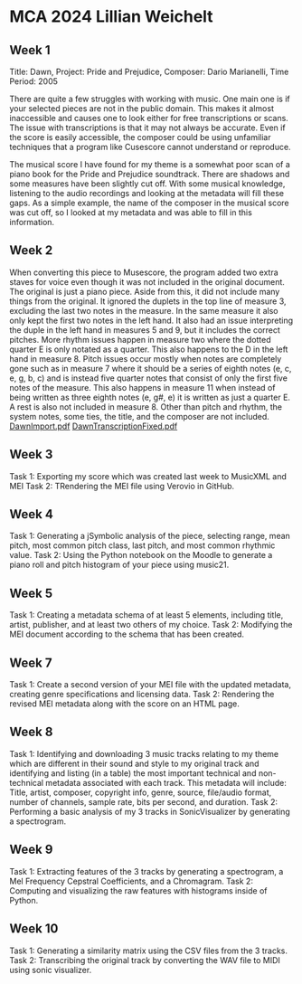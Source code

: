 # MCA 2024 Lillian Weichelt
## Week 1
Title: Dawn, Project: Pride and Prejudice, Composer: Dario Marianelli, Time Period: 2005

There are quite a few struggles with working with music. One main one is if your selected pieces are not in the public domain. This makes it almost inaccessible and causes one to look either for free transcriptions or scans. The issue with transcriptions is that it may not always be accurate. Even if the score is easily accessible, the composer could be using unfamiliar techniques that a program like Cusescore cannot understand or reproduce.

The musical score I have found for my theme is a somewhat poor scan of a piano book for the Pride and Prejudice soundtrack. There are shadows and some measures have been slightly cut off. With some musical knowledge, listening to the audio recordings and looking at the metadata will fill these gaps. As a simple example, the name of the composer in the musical score was cut off, so I looked at my metadata and was able to fill in this information.

## Week 2
When converting this piece to Musescore, the program added two extra staves for voice even though it was not included in the original document. The original is just a piano piece. Aside from this, it did not include many things from the original. It ignored the duplets in the top line of measure 3, excluding the last two notes in the measure. In the same measure it also only kept the first two notes in the left hand. It also had an issue interpreting the duple in the left hand in measures 5 and 9, but it includes the correct pitches. More rhythm issues happen in measure two where the dotted quarter E is only notated as a quarter. This also happens to the D in the left hand in measure 8. Pitch issues occur mostly when notes are completely gone such as in measure 7 where it should be a series of eighth notes (e, c, e, g, b, c) and is instead five quarter notes that consist of only the first five notes of the measure. This also happens in measure 11 when instead of being written as three eighth notes (e, g#, e) it is written as just a quarter E. A rest is also not included in measure 8. Other than pitch and rhythm, the system notes, some ties, the title, and the composer are not included.
[DawnImport.pdf](https://github.com/user-attachments/files/18064955/DawnImport.pdf)
[DawnTranscriptionFixed.pdf](https://github.com/user-attachments/files/18064958/DawnTranscriptionFixed.pdf)



## Week 3
Task 1: Exporting my score which was created last week to MusicXML and MEI
Task 2: TRendering the MEI file using Verovio in GitHub.

## Week 4
Task 1: Generating a jSymbolic analysis of the piece, selecting range, mean pitch, most common pitch class, last pitch, and most common rhythmic value.
Task 2: Using the Python notebook on the Moodle to generate a piano roll and pitch histogram of your piece using music21. 

## Week 5
Task 1: Creating a metadata schema of at least 5 elements, including title, artist, publisher, and at least two others of my choice. 
Task 2: Modifying the MEI document according to the schema that has been created.

## Week 7
Task 1: Create a second version of your MEI file with the updated metadata, creating genre specifications and licensing data.
Task 2: Rendering the revised MEI metadata along with the score on an HTML page.

## Week 8
Task 1: Identifying and downloading 3 music tracks relating to my theme which are different in their sound and style to my original track and identifying and listing (in a table) the most important technical and non-technical metadata associated with each track. This metadata will include: Title, artist, composer, copyright info, genre, source, file/audio format, number of channels, sample rate, bits per second, and duration.
Task 2: Performing a basic analysis of my 3 tracks in SonicVisualizer by generating a spectrogram. 

## Week 9
Task 1: Extracting features of the 3 tracks by generating a spectrogram, a Mel Frequency Cepstral Coefficients, and a Chromagram.
Task 2: Computing and visualizing the raw features with histograms inside of Python.

## Week 10
Task 1: Generating a similarity matrix using the CSV files from the 3 tracks.
Task 2: Transcribing the original track by converting the WAV file to MIDI using sonic visualizer.









